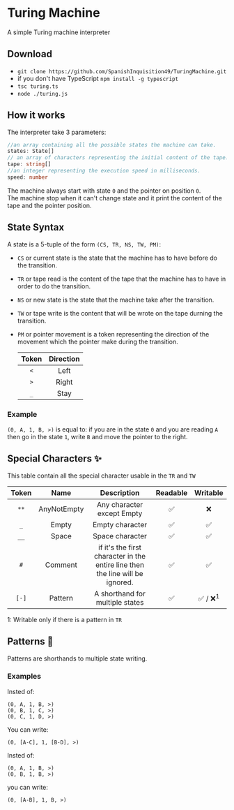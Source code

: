 # Turing Machine

A simple Turing machine interpreter

## Download

* `git clone https://github.com/SpanishInquisition49/TuringMachine.git`
* if you don't have TypeScript `npm install -g typescript`
* `tsc turing.ts`
* `node ./turing.js`

## How it works

The interpreter take 3 parameters:

```TypeScript
//an array containing all the possible states the machine can take.
states: State[]
// an array of characters representing the initial content of the tape.
tape: string[]
//an integer representing the execution speed in milliseconds.
speed: number 
```

The machine always start with state `0` and the pointer on position `0`. <br/>
The machine stop when it can't change state and it print the content of the tape and the pointer position.

## State Syntax

A state is a 5-tuple of the form `(CS, TR, NS, TW, PM)`:
  
* `CS` or current state is the state that the machine has to have before do the transition.
* `TR` or tape read is the content of the tape that the machine has to have in order to do the transition.
* `NS` or new state is the state that the machine take after the transition.
* `TW` or tape write is the content that will be wrote on the tape durning the transition.
* `PM` or pointer movement is a token representing the direction of the movement which the pointer make during the transition.

  |  Token  | Direction |
  |:-------:|:---------:|
  | `<` |   Left    |
  | `>` |   Right   |
  | `_` |   Stay    |

### Example

`(0, A, 1, B, >)` is equal to: if you are in the state `0` and you are reading `A` then go in the state `1`, write `B` and move the pointer to the right.

## Special Characters ✨

This table contain all the special character usable in the `TR` and `TW`

| Token | Name| Description|Readable|Writable|
|:--------:|:-----------:|:------------------------------------------------:|:-:|:-:
| `**` | AnyNotEmpty | Any character except Empty | :white_check_mark: | :x: |
| `_` | Empty | Empty character | :white_check_mark: | :white_check_mark: |
| `__` | Space | Space character | :white_check_mark: | :white_check_mark: |
| `#` | Comment | if it's the first character in the entire line then the line will be ignored. | :white_check_mark: | :white_check_mark: |
|`[-]`| Pattern | A shorthand for multiple states| :white_check_mark: | :white_check_mark: / :x:<sup>1</sup> |

1: Writable only if there is a pattern in `TR`

## Patterns 🚀

Patterns are shorthands to multiple state writing. <br>

### Examples

Insted of:

```Text
(0, A, 1, B, >)
(0, B, 1, C, >)
(0, C, 1, D, >)
```

You can write:

```Text
(0, [A-C], 1, [B-D], >)
```

Insted of:

```Text
(0, A, 1, B, >)
(0, B, 1, B, >)
```

you can write:

```Text
(0, [A-B], 1, B, >)
```
